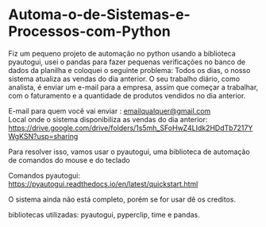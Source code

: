 # Automa-o-de-Sistemas-e-Processos-com-Python

Fiz um pequeno projeto de automação no python usando a biblioteca pyautogui, usei o pandas para fazer pequenas verificações no banco de dados da planilha e coloquei o seguinte problema:
Todos os dias, o nosso sistema atualiza as vendas do dia anterior.
O seu trabalho diário, como analista, é enviar um e-mail para a empresa, assim que começar a trabalhar, com o faturamento e a quantidade de produtos vendidos no dia anterior.

E-mail para quem você vai enviar : emailqualquer@gmail.com <br>
Local onde o sistema disponibiliza as vendas do dia anterior: https://drive.google.com/drive/folders/1s5mh_SFoHwZ4LIdk2HDdTb7217YWgKSN?usp=sharing

Para resolver isso, vamos usar o pyautogui, uma biblioteca de automação de comandos do mouse e do teclado

Comandos pyautogui: https://pyautogui.readthedocs.io/en/latest/quickstart.html

O sistema ainda não está completo, porém se for usar dê os creditos.

bibliotecas utilizadas: pyautogui, pyperclip, time e pandas.
